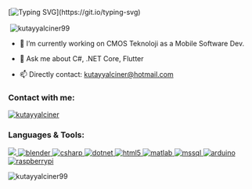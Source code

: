 [![Typing SVG](https://readme-typing-svg.demolab.com?font=Fira+Code&pause=1000&width=435&lines=I+am+Kutay+Yal%C3%A7%C4%B1ner.)](https://git.io/typing-svg)
<p>&nbsp;<img align="center" src="https://github-readme-stats.vercel.app/api?username=kutayyalciner99&theme=dark&show_icons=true&locale=en" alt="kutayyalciner99" /></p>


- 🔭 I’m currently working on CMOS Teknoloji as a Mobile Software Dev.

- 💬 Ask me about C#, .NET Core, Flutter

- 📫 Directly contact: kutayyalciner@hotmail.com

<h3 align="left">Contact with me: </h3>
<p align="left">
<a href="https://linkedin.com/in/kutayyalciner" target="blank"><img align="center" src="https://img.shields.io/static/v1?logo=linkedin&label=&message=LinkedIn&color=darkblue" alt="kutayyalciner"/></a>

</p>

<h3 align="left">Languages & Tools:</h3>

<p align="left"><a href="https://flutter.dev" target="_blank" rel="noreferrer"> <img src="https://img.shields.io/static/v1logo=flutter&label=&message=Flutter&color=blue</a>  <a href="https://www.blender.org/" target="_blank" rel="noreferrer"> <img src="https://img.shields.io/static/v1?logo=blender&label=&message=Blender&color=black" alt="blender"/> </a> <a href="https://www.w3schools.com/cs/" target="_blank" rel="noreferrer"> <img src="https://img.shields.io/static/v1?logo=csharp&label=&message=C%23&color=purple" alt="csharp"/> </a> <a href="https://dotnet.microsoft.com/" target="_blank" rel="noreferrer"> <img src="https://img.shields.io/static/v1?logo=dotnet&label=&message=.NET&color=yellow" alt="dotnet"/> </a> <a href="https://www.w3.org/html/" target="_blank" rel="noreferrer"> <img src="https://img.shields.io/static/v1?logo=html5&label=&message=HTML&color=darkgreen" alt="html5"/>  </a> <a href="https://www.mathworks.com/" target="_blank" rel="noreferrer"> <img src="https://img.shields.io/static/v1?logo=matrix&label=&message=Matlab&color=blue" alt="matlab"/> </a> <a href="https://www.microsoft.com/en-us/sql-server" target="_blank" rel="noreferrer"> <img src="https://img.shields.io/static/v1?logo=microsoftsqlserver&label=&message=SQL&color=orange" alt="mssql"/> </a> <a href="https://www.arduino.cc/" target="_blank" rel="noreferrer"> <img src="https://img.shields.io/static/v1?logo=arduino&label=&message=Arduino&color=white" alt="arduino"/> </a> <a href="https://www.raspberrypi.org/" target="_blank" rel="noreferrer"> <img src="https://img.shields.io/static/v1?logo=raspberrypi&label=&message=Raspberry%20Pi&color=darkred" alt="raspberrypi"/> </a> </p>


<p><img align="center" src="https://github-readme-streak-stats.herokuapp.com/?user=kutayyalciner99&theme=dark&" alt="kutayyalciner99" /></p>
